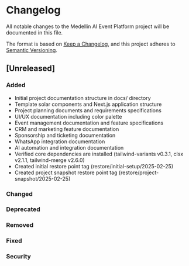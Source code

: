 # Changelog

All notable changes to the Medellin AI Event Platform project will be documented in this file.

The format is based on [Keep a Changelog](https://keepachangelog.com/en/1.0.0/),
and this project adheres to [Semantic Versioning](https://semver.org/spec/v2.0.0.html).

## [Unreleased]

### Added
- Initial project documentation structure in docs/ directory
- Template solar components and Next.js application structure
- Project planning documents and requirements specifications
- UI/UX documentation including color palette
- Event management documentation and feature specifications
- CRM and marketing feature documentation
- Sponsorship and ticketing documentation
- WhatsApp integration documentation
- AI automation and integration documentation
- Verified core dependencies are installed (tailwind-variants v0.3.1, clsx v2.1.1, tailwind-merge v2.6.0)
- Created initial restore point tag (restore/initial-setup/2025-02-25)
- Created project snapshot restore point tag (restore/project-snapshot/2025-02-25)

### Changed

### Deprecated

### Removed

### Fixed

### Security